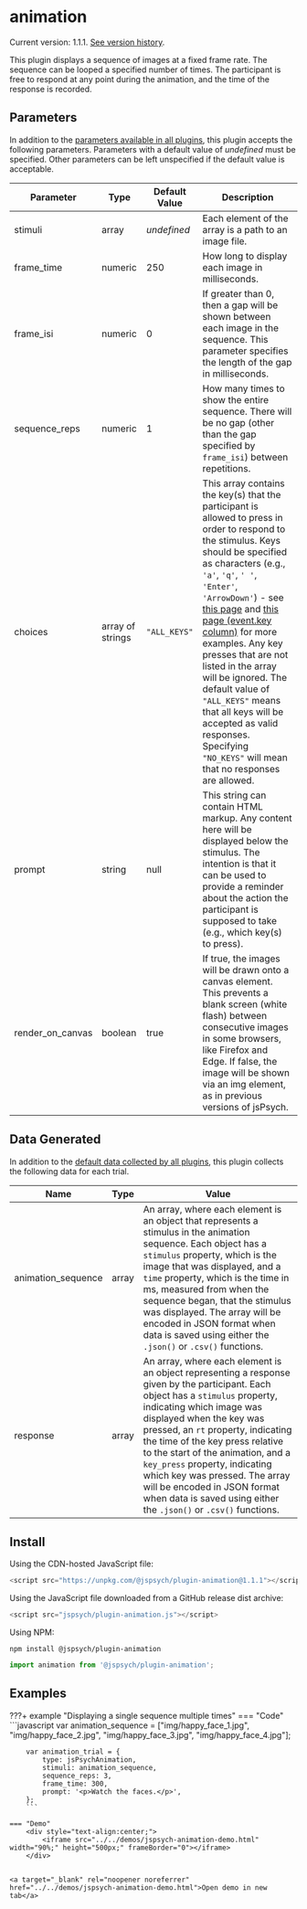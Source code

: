 # animation

Current version: 1.1.1. [See version history](https://github.com/jspsych/jsPsych/blob/main/packages/plugin-animation/CHANGELOG.md).

This plugin displays a sequence of images at a fixed frame rate. The sequence can be looped a specified number of times. The participant is free to respond at any point during the animation, and the time of the response is recorded.

## Parameters

In addition to the [parameters available in all plugins](../overview/plugins.md#parameters-available-in-all-plugins), this plugin accepts the following parameters. Parameters with a default value of *undefined* must be specified. Other parameters can be left unspecified if the default value is acceptable.

Parameter | Type | Default Value | Description
----------|------|---------------|------------
stimuli | array | *undefined* | Each element of the array is a path to an image file.
frame_time | numeric | 250 | How long to display each image in milliseconds.
frame_isi | numeric | 0 | If greater than 0, then a gap will be shown between each image in the sequence. This parameter specifies the length of the gap in milliseconds.
sequence_reps | numeric | 1 | How many times to show the entire sequence. There will be no gap (other than the gap specified by `frame_isi`) between repetitions.
choices | array of strings | `"ALL_KEYS"` | This array contains the key(s) that the participant is allowed to press in order to respond to the stimulus. Keys should be specified as characters (e.g., `'a'`, `'q'`, `' '`, `'Enter'`, `'ArrowDown'`) - see [this page](https://developer.mozilla.org/en-US/docs/Web/API/KeyboardEvent/key/Key_Values) and [this page (event.key column)](https://www.freecodecamp.org/news/javascript-keycode-list-keypress-event-key-codes/) for more examples. Any key presses that are not listed in the array will be ignored. The default value of `"ALL_KEYS"` means that all keys will be accepted as valid responses. Specifying `"NO_KEYS"` will mean that no responses are allowed.
prompt | string | null | This string can contain HTML markup. Any content here will be displayed below the stimulus. The intention is that it can be used to provide a reminder about the action the participant is supposed to take (e.g., which key(s) to press).
render_on_canvas | boolean | true | If true, the images will be drawn onto a canvas element. This prevents a blank screen (white flash) between consecutive images in some browsers, like Firefox and Edge. If false, the image will be shown via an img element, as in previous versions of jsPsych.

## Data Generated

In addition to the [default data collected by all plugins](../overview/plugins.md#data-collected-by-all-plugins), this plugin collects the following data for each trial.

Name | Type | Value
-----|------|------
animation_sequence | array | An array, where each element is an object that represents a stimulus in the animation sequence. Each object has a `stimulus` property, which is the image that was displayed, and a `time` property, which is the time in ms, measured from when the sequence began, that the stimulus was displayed. The array will be encoded in JSON format when data is saved using either the `.json()` or `.csv()` functions.
response | array | An array, where each element is an object representing a response given by the participant. Each object has a `stimulus` property, indicating which image was displayed when the key was pressed, an `rt` property, indicating the time of the key press relative to the start of the animation, and a `key_press` property, indicating which key was pressed. The array will be encoded in JSON format when data is saved using either the `.json()` or `.csv()` functions.

## Install

Using the CDN-hosted JavaScript file:

```js
<script src="https://unpkg.com/@jspsych/plugin-animation@1.1.1"></script>
```

Using the JavaScript file downloaded from a GitHub release dist archive:

```js
<script src="jspsych/plugin-animation.js"></script>
```

Using NPM:

```
npm install @jspsych/plugin-animation
```
```js
import animation from '@jspsych/plugin-animation';
```

## Examples

???+ example "Displaying a single sequence multiple times"
    === "Code"
        ```javascript
        var animation_sequence = ["img/happy_face_1.jpg", "img/happy_face_2.jpg", "img/happy_face_3.jpg", "img/happy_face_4.jpg"];

        var animation_trial = {
            type: jsPsychAnimation,
            stimuli: animation_sequence,
            sequence_reps: 3,
            frame_time: 300,
            prompt: '<p>Watch the faces.</p>',
        };
        ```

    === "Demo"
        <div style="text-align:center;">
            <iframe src="../../demos/jspsych-animation-demo.html" width="90%;" height="500px;" frameBorder="0"></iframe>
        </div>

        
    <a target="_blank" rel="noopener noreferrer" href="../../demos/jspsych-animation-demo.html">Open demo in new tab</a>